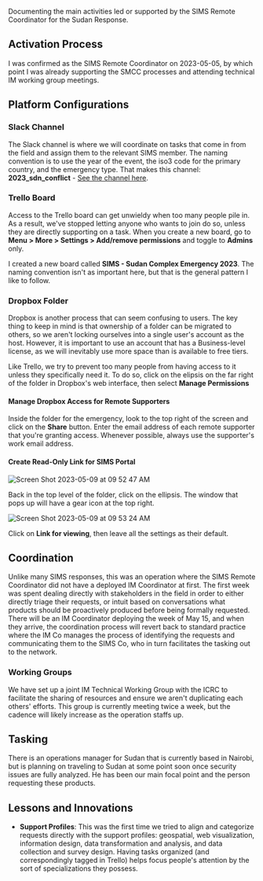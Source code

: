 Documenting the main activities led or supported by the SIMS Remote Coordinator for the Sudan Response. 

## Activation Process

I was confirmed as the SIMS Remote Coordinator on 2023-05-05, by which point I was already supporting the SMCC processes and attending technical IM working group meetings. 

## Platform Configurations

### Slack Channel

The Slack channel is where we will coordinate on tasks that come in from the field and assign them to the relevant SIMS member. The naming convention is to use the year of the event, the iso3 code for the primary country, and the emergency type. That makes this channel: **2023_sdn_conflict** - [See the channel here](https://slack.com/app_redirect?channel=C056G7CHP6X).

### Trello Board

Access to the Trello board can get unwieldy when too many people pile in. As a result, we've stopped letting anyone who wants to join do so, unless they are directly supporting on a task. When you create a new board, go to **Menu > More > Settings > Add/remove permissions** and toggle to **Admins** only.

I created a new board called **SIMS - Sudan Complex Emergency 2023**. The naming convention isn't as important here, but that is the general pattern I like to follow.

### Dropbox Folder

Dropbox is another process that can seem confusing to users. The key thing to keep in mind is that ownership of a folder can be migrated to others, so we aren't locking ourselves into a single user's account as the host. However, it is important to use an account that has a Business-level license, as we will inevitably use more space than is available to free tiers. 

Like Trello, we try to prevent too many people from having access to it unless they specifically need it. To do so, click on the elipsis on the far right of the folder in Dropbox's web interface, then select **Manage Permissions**

#### Manage Dropbox Access for Remote Supporters

Inside the folder for the emergency, look to the top right of the screen and click on the **Share** button. Enter the email address of each remote supporter that you're granting access. Whenever possible, always use the supporter's work email address.

#### Create Read-Only Link for SIMS Portal

![Screen Shot 2023-05-09 at 09 52 47 AM](https://github.com/JonathanGarro/SIMS-Sudan/assets/8890661/3782aec2-5efe-4217-bc56-5496686f7de3)

Back in the top level of the folder, click on the ellipsis. The window that pops up will have a gear icon at the top right.

![Screen Shot 2023-05-09 at 09 53 24 AM](https://github.com/JonathanGarro/SIMS-Sudan/assets/8890661/5ac59782-bd7b-4a5a-aa18-fec80559d834)

Click on **Link for viewing**, then leave all the settings as their default.

## Coordination

Unlike many SIMS responses, this was an operation where the SIMS Remote Coordinator did not have a deployed IM Coordinator at first. The first week was spent dealing directly with stakeholders in the field in order to either directly triage their requests, or intuit based on conversations what products should be proactively produced before being formally requested. There will be an IM Coordinator deploying the week of May 15, and when they arrive, the coordination process will revert back to standard practice where the IM Co manages the process of identifying the requests and communicating them to the SIMS Co, who in turn facilitates the tasking out to the network.

### Working Groups

We have set up a joint IM Technical Working Group with the ICRC to facilitate the sharing of resources and ensure we aren't duplicating each others' efforts. This group is currently meeting twice a week, but the cadence will likely increase as the operation staffs up.

## Tasking

There is an operations manager for Sudan that is currently based in Nairobi, but is planning on traveling to Sudan at some point soon once security issues are fully analyzed. He has been our main focal point and the person requesting these products.

## Lessons and Innovations

- **Support Profiles**: This was the first time we tried to align and categorize requests directly with the support profiles: geospatial, web visualization, information design, data transformation and analysis, and data collection and survey design. Having tasks organized (and correspondingly tagged in Trello) helps focus people's attention by the sort of specializations they possess.
